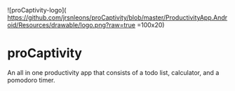 ![proCaptivity-logo]( https://github.com/jrsnleons/proCaptivity/blob/master/ProductivityApp.Android/Resources/drawable/logo.png?raw=true =100x20)



# proCaptivity

An all in one productivity app that consists of a todo list, calculator, and a pomodoro timer.

